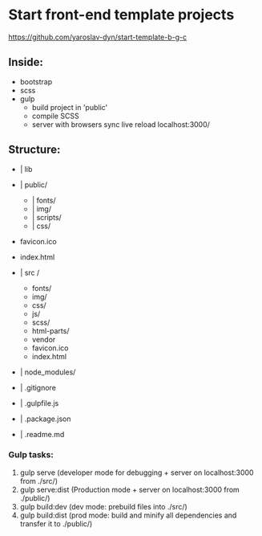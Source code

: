 # Start front-end template projects
https://github.com/yaroslav-dyn/start-template-b-g-c
	
## Inside:
- bootstrap
- scss
- gulp
	-	build project in 'public'
	-	compile SCSS
	-	server with browsers sync live reload localhost:3000/

## Structure:
* | lib
* | public/
    * | fonts/
	* | img/
	* | scripts/
	* | css/
* favicon.ico
* index.html
* | src /
	* fonts/
	* img/
	* css/
	* js/
	* scss/
	* html-parts/
	* vendor
	* favicon.ico
	* index.html

* | node_modules/
* | .gitignore
* | .gulpfile.js
* | .package.json
* | .readme.md

### Gulp tasks:
1. gulp serve (developer mode for debugging + server on localhost:3000 from ./src/)
2. gulp serve:dist (Production mode + server on localhost:3000 from ./public/)
3. gulp build:dev (dev mode: prebuild files into ./src/)
4. gulp build:dist (prod mode: build and minify all dependencies and transfer it to ./public/)






